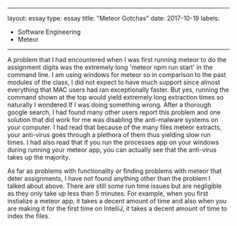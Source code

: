 
---
layout: essay
type: essay
title: "Meteor Gotchas"
date: 2017-10-19
labels:
  - Software Engineering
  - Meteor
---


A problem that I had encountered when I was first running meteor to do the assignment digits was the extremely long 'meteor npm run start' in the command line. I am using windows for meteor so in comparison to the past modules of the class, I did not expect to have much support since almost everything that MAC users had ran exceptionally faster. But yes, running the command shown at the top would yield extremely long extraction times so naturally I wondered If I was doing something wrong. After a thorough google search, I had found many other users report this problem and one solution that did work for me was disabling the anti-malware systems on your computer. I had read that because of the many files meteor extracts, your anti-virus goes through a plethora of them thus yielding slow run times. I had also read that if you run the processes app on your windows during running your meteor app, you can actually see that the anti-virus takes up the majority.

As far as problems with functionality or finding problems with meteor that deter assignments, I have not found anything other than the problem I talked about above. There are still some run time issues but are negligible as they only take up less than 5 minutes. For example, when you first instialize a meteor app, it takes a decent amount of time and also when you are making it for the first time on IntelliJ, it takes a decent amount of time to index the files. 

